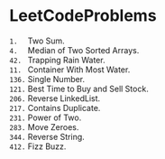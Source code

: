 # LeetCodeProblems

`1.  `	Two Sum.<br />
`4.  `	Median of Two Sorted Arrays.<br />
`42. `	Trapping Rain Water.<br />
`11. `	Container With Most Water.<br />
`136.` 	Single Number.<br />
`121.` 	Best Time to Buy and Sell Stock.<br />
`206.` 	Reverse LinkedList.<br />
`217.` 	Contains Duplicate.<br />
`231.` 	Power of Two.<br />
`283.` 	Move Zeroes.<br />
`344.` 	Reverse String.<br />
`412.` 	Fizz Buzz.<br />

